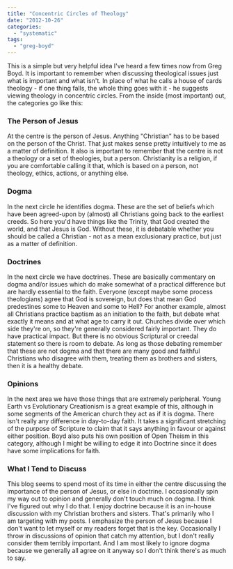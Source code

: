 ```yaml
---
title: "Concentric Circles of Theology"
date: "2012-10-26"
categories: 
  - "systematic"
tags: 
  - "greg-boyd"
---
```


This is a simple but very helpful idea I've heard a few times now from Greg Boyd. It is important to remember when discussing theological issues just what is important and what isn't. In place of what he calls a house of cards theology - if one thing falls, the whole thing goes with it - he suggests viewing theology in concentric circles. From the inside (most important) out, the categories go like this:

### The Person of Jesus

At the centre is the person of Jesus. Anything "Christian" has to be based on the person of the Christ. That just makes sense pretty intuitively to me as a matter of definition. It also is important to remember that the centre is not a theology or a set of theologies, but a person. Christianity is a religion, if you are comfortable calling it that, which is based on a person, not theology, ethics, actions, or anything else.

<!--more-->

### Dogma

In the next circle he identifies dogma. These are the set of beliefs which have been agreed-upon by (almost) all Christians going back to the earliest creeds. So here you'd have things like the Trinity, that God created the world, and that Jesus is God. Without these, it is debatable whether you should be called a Christian - not as a mean exclusionary practice, but just as a matter of definition.

### Doctrines

In the next circle we have doctrines. These are basically commentary on dogma and/or issues which do make somewhat of a practical difference but are hardly essential to the faith. Everyone (except maybe some process theologians) agree that God is sovereign, but does that mean God predestines some to Heaven and some to Hell? For another example, almost all Christians practice baptism as an initiation to the faith, but debate what exactly it means and at what age to carry it out. Churches divide over which side they're on, so they're generally considered fairly important. They do have practical impact. But there is no obvious Scriptural or creedal statement so there is room to debate. As long as those debating remember that these are not dogma and that there are many good and faithful Christians who disagree with them, treating them as brothers and sisters, then it is a healthy debate.

### Opinions

In the next area we have those things that are extremely peripheral. Young Earth vs Evolutionary Creationism is a great example of this, although in some segments of the American church they act as if it is dogma. There isn't really any difference in day-to-day faith. It takes a significant stretching of the purpose of Scripture to claim that it says anything in favour or against either position. Boyd also puts his own position of Open Theism in this category, although I might be willing to edge it into Doctrine since it does have some implications for faith.

### What I Tend to Discuss

This blog seems to spend most of its time in either the centre discussing the importance of the person of Jesus, or else in doctrine. I occasionally spin my way out to opinion and generally don't touch much on dogma. I think I've figured out why I do that. I enjoy doctrine because it is an in-house discussion with my Christian brothers and sisters. That's primarily who I am targeting with my posts. I emphasize the person of Jesus because I don't want to let myself or my readers forget that is the key. Occasionally I throw in discussions of opinion that catch my attention, but I don't really consider them terribly important. And I am most likely to ignore dogma because we generally all agree on it anyway so I don't think there's as much to say.
